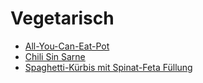 # Vegetarisch

- [All-You-Can-Eat-Pot](vegetarisch/all-you-can-eat-pot.md)
- [Chili Sin Sarne](vegetarisch/ChiliSinSarne.md)
- [Spaghetti-Kürbis mit Spinat-Feta Füllung](Spaghetti-KürbismitSpinat-FetaFüllung.md)

